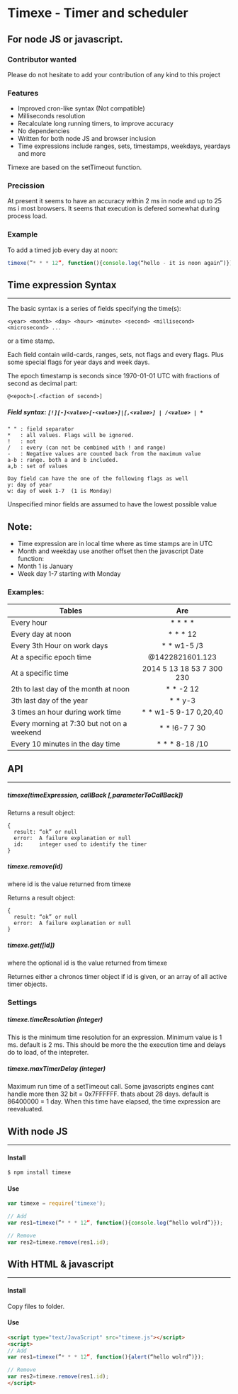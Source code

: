 # Timexe - Timer and scheduler
## For node JS or javascript.

### Contributor wanted
Please do not hesitate to add your contribution of any kind to this project 

### Features
* Improved cron-like syntax (Not compatible)
* Milliseconds resolution
* Recalculate long running timers, to improve accuracy
* No dependencies
* Written for both node JS and browser inclusion
* Time expressions include ranges, sets, timestamps, weekdays, yeardays and more 

Timexe are based on the setTimeout function. 

### Precission
At present it seems to have an accuracy within 2 ms in node and up to 25 ms i most browsers.
It seems that execution is defered somewhat during process load.


### Example
To add a timed job every day at noon:

```javascript
timexe(”* * * 12”, function(){console.log(“hello - it is noon again”)});
```

## Time expression Syntax
---
The basic syntax is a series of fields specifying the time(s):

 `<year> <month> <day> <hour> <minute> <second> <millisecond> <microsecond> ...`

or a time stamp.

Each field contain wild-cards, ranges, sets, not flags and every flags. Plus some special flags for year days and week days.

The epoch timestamp is seconds since 1970-01-01 UTC with fractions of second as decimal part:

	@<epoch>[.<faction of second>]

##### Field syntax: 	`[!][-]<value>[-<value>]|[,<value>] | /<value> | *`
```
" " : field separator
*   : all values. Flags will be ignored.
!   : not
/   : every (can not be combined with ! and range)
-   : Negative values are counted back from the maximum value
a-b : range. both a and b included.
a,b : set of values

Day field can have the one of the following flags as well
y: day of year
w: day of week 1-7  (1 is Monday)
```
Unspecified minor fields are assumed to have the lowest possible value

## Note: 
- Time expression are in local time where as time stamps are in UTC
- Month and weekday use another offset then the javascript Date function:
- Month 1 is January 
- Week day 1-7 starting with Monday 

 
### Examples:
| Tables        | Are           |
| ------------- |:-------------:|
| Every hour|  * * * *|
| Every day at noon| * * * 12
| Every 3th Hour on work days| * * w1-5 /3
| At a specific epoch time|@1422821601.123  
| At a specific time| 2014 5 13 18 53 7 300 230
| 2th to last day of the month at noon| * * -2 12
| 3th last day of the year| * * y-3
| 3 times an hour during work time| * * w1-5 9-17 0,20,40
| Every morning at 7:30 but not on a weekend| * * !6-7 7 30  
| Every 10 minutes in the day time|  * * * 8-18 /10


## API
---
##### timexe(timeExpression, callBack [,parameterToCallBack])

Returns a result object:
```
{
  result: “ok” or null
  error:  A failure explanation or null
  id:	  integer used to identify the timer
}
```


##### timexe.remove(id)
where id is the value returned from timexe

Returns a result object:
```
{
  result: “ok” or null
  error:  A failure explanation or null
}
```


##### timexe.get([id])
where the optional id is the value returned from timexe

Returnes either a chronos timer object if id is given, or an array of all active timer objects.


### Settings
##### timexe.timeResolution (integer)
This is the minimum time resolution for an expression. Minimum value is 1 ms. default is 2 ms.
This should be more the the execution time and delays do to load, of the intepreter. 

##### timexe.maxTimerDelay (integer)
Maximum run time of a setTimeout call. Some javascripts engines cant handle more then 32 bit = 0x7FFFFFF. thats about 28 days. default is 86400000 = 1 day.
When this time have elapsed, the time expression are reevaluated.


## With node JS
---
#### Install
```bash
$ npm install timexe
```
#### Use
```js
var timexe = require('timexe');

// Add
var res1=timexe(”* * * 12”, function(){console.log(“hello wolrd”)});

// Remove
var res2=timexe.remove(res1.id);
```


## With HTML & javascript
---
#### Install
Copy files to folder.

#### Use
```html
<script type="text/JavaScript" src="timexe.js"></script>
<script>
// Add
var res1=timexe(”* * * 12”, function(){alert(“hello wolrd”)});

// Remove
var res2=timexe.remove(res1.id);
</script>
```
